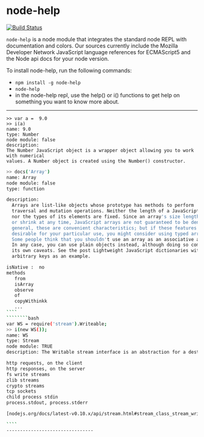 # node-help
[![Build Status](https://travis-ci.org/foundling/node-help.svg?branch=master)](https://travis-ci.org/foundling/node-help)

````node-help```` is a node module that integrates the standard node REPL with documentation and colors. Our sources currently include the Mozilla Developer Network JavaScript language references for ECMAScript5 and the Node api docs for your node version.  

To install node-help, run the following commands: 

+ `npm install -g node-help`
+ `node-help`
+ in the node-help repl, use the help() or i() functions to get help on something you want to know more about.

-------------------------------
````
>> var a =  9.0
>> i(a) 
name: 9.0
type: Number
node module: false
description: 
The Number JavaScript object is a wrapper object allowing you to work with numerical
values. A Number object is created using the Number() constructor.
````

````````bash
>> docs('Array') 
name: Array
node module: false
type: function

description: 
  Arrays are list-like objects whose prototype has methods to perform  
  traversal and mutation operations. Neither the length of a JavaScript array  
  nor the types of its elements are fixed. Since an array's size length grow  
  or shrink at any time, JavaScript arrays are not guaranteed to be dense. In  
  general, these are convenient characteristics; but if these features are not  
  desirable for your particular use, you might consider using typed arrays.   
  Some people think that you shouldn't use an array as an associative array.  
  In any case, you can use plain objects instead, although doing so comes with  
  its own caveats. See the post Lightweight JavaScript dictionaries with  
  arbitrary keys as an example.  

isNative :  no
methods
   from
   isArray
   observe
   of
   copyWithinkk
   ...
````
````````bash
var WS = require('stream').Writeable;
>> i(new WS()); 
name: WS
type: Stream
node module: TRUE
description: The Writable stream interface is an abstraction for a destination that you are writing data to. Examples of writable streams include:

http requests, on the client
http responses, on the server
fs write streams
zlib streams
crypto streams
tcp sockets
child process stdin
process.stdout, process.stderr

[nodejs.org/docs/latest-v0.10.x/api/stream.html#stream_class_stream_writable]

````
--------------------------------
